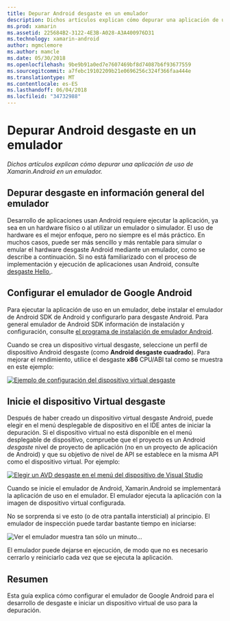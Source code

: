 ```yaml
---
title: Depurar Android desgaste en un emulador
description: Dichos artículos explican cómo depurar una aplicación de uso de Xamarin.Android en un emulador.
ms.prod: xamarin
ms.assetid: 225684B2-3122-4E3B-A028-A3A400976D31
ms.technology: xamarin-android
author: mgmclemore
ms.author: mamcle
ms.date: 05/30/2018
ms.openlocfilehash: 9be9b91a0ed7e7607469bf8d74087b6f93677559
ms.sourcegitcommit: a7febc19102209b21e0696256c324f366faa444e
ms.translationtype: MT
ms.contentlocale: es-ES
ms.lasthandoff: 06/04/2018
ms.locfileid: "34732988"
---
```

# <a name="debug-android-wear-on-an-emulator"></a>Depurar Android desgaste en un emulador

_Dichos artículos explican cómo depurar una aplicación de uso de Xamarin.Android en un emulador._

## <a name="debug-wear-on-emulator-overview"></a>Depurar desgaste en información general del emulador

Desarrollo de aplicaciones usan Android requiere ejecutar la aplicación, ya sea en un hardware físico o al utilizar un emulador o simulador. El uso de hardware es el mejor enfoque, pero no siempre es el más práctico. En muchos casos, puede ser más sencillo y más rentable para simular o emular el hardware desgaste Android mediante un emulador, como se describe a continuación. Si no está familiarizado con el proceso de implementación y ejecución de aplicaciones usan Android, consulte [desgaste Hello,](~/android/wear/get-started/hello-wear.md).

## <a name="configure-the-google-android-emulator"></a>Configurar el emulador de Google Android

Para ejecutar la aplicación de uso en un emulador, debe instalar el emulador de Android SDK de Android y configurarlo para desgaste Android. Para general emulador de Android SDK información de instalación y configuración, consulte [el programa de instalación de emulador Android](~/android/get-started/installation/android-emulator/index.md).

Cuando se crea un dispositivo virtual desgaste, seleccione un perfil de dispositivo Android desgaste (como **Android desgaste cuadrado**). Para mejorar el rendimiento, utilice el desgaste **x86** CPU/ABI tal como se muestra en este ejemplo:

[![Ejemplo de configuración del dispositivo virtual desgaste](debug-on-emulator-images/01-wear-avd-example-sml.png)](debug-on-emulator-images/01-wear-avd-example.png#lightbox)


## <a name="launch-the-wear-virtual-device"></a>Inicie el dispositivo Virtual desgaste 

Después de haber creado un dispositivo virtual desgaste Android, puede elegir en el menú desplegable de dispositivo en el IDE antes de iniciar la depuración. Si el dispositivo virtual no está disponible en el menú desplegable de dispositivo, compruebe que el proyecto es un Android *desgaste* nivel de proyecto de aplicación (no en un proyecto de aplicación de Android) y que su objetivo de nivel de API se establece en la misma API como el dispositivo virtual. Por ejemplo:

[![Elegir un AVD desgaste en el menú del dispositivo de Visual Studio](debug-on-emulator-images/vs/choose-wear-sim.png)](debug-on-emulator-images/vs/choose-wear-sim.png#lightbox)

Cuando se inicie el emulador de Android, Xamarin.Android se implementará la aplicación de uso en el emulador. El emulador ejecuta la aplicación con la imagen de dispositivo virtual configurada.

No se sorprenda si ve esto (o de otra pantalla intersticial) al principio. El emulador de inspección puede tardar bastante tiempo en iniciarse: 

![Ver el emulador muestra tan sólo un minuto...](debug-on-emulator-images/please-wait.png)

El emulador puede dejarse en ejecución, de modo que no es necesario cerrarlo y reiniciarlo cada vez que se ejecuta la aplicación.

 
## <a name="summary"></a>Resumen
 
Esta guía explica cómo configurar el emulador de Google Android para el desarrollo de desgaste e iniciar un dispositivo virtual de uso para la depuración.
